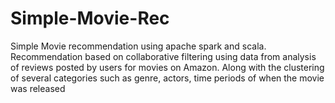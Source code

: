 # Simple-Movie-Rec

Simple Movie recommendation using apache spark and scala.
Recommendation based on collaborative filtering using data from analysis of reviews posted by users for movies on Amazon. Along with the clustering of several categories such as genre, actors, time periods of when the movie was released
